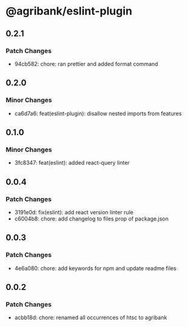 # @agribank/eslint-plugin

## 0.2.1

### Patch Changes

- 94cb582: chore: ran prettier and added format command

## 0.2.0

### Minor Changes

- ca6d7a6: feat(eslint-plugin): disallow nested imports from features

## 0.1.0

### Minor Changes

- 3fc8347: feat(eslint): added react-query linter

## 0.0.4

### Patch Changes

- 3191e0d: fix(eslint): add react version linter rule
- c6004b8: chore: add changelog to files prop of package.json

## 0.0.3

### Patch Changes

- 4e6a080: chore: add keywords for npm and update readme files

## 0.0.2

### Patch Changes

- acbb18d: chore: renamed all occurrences of htsc to agribank
